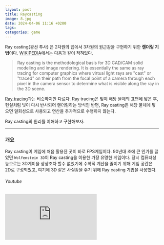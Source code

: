 ```yaml
---
layout: post
title: Raycasting
image: 8.jpg
date: 2024-04-06 11:16 +0200
tags:
categories: game
---
```

Ray casting(광선 투사) 은 2차원의 맵에서 3차원의 원근감을 구현하기 위한 **렌더링 기법**이다. [WIKIPEDIA](https://en.wikipedia.org/wiki/Ray_casting)에서는 다음과 같이 적혀있다.
> Ray casting is the methodological basis for 3D CAD/CAM solid modeling and image rendering. It is essentially the same as ray tracing for computer graphics where virtual light rays are "cast" or "traced" on their path from the focal point of a camera through each pixel in the camera sensor to determine what is visible along the ray in the 3D scene.

[Ray tracing](https://en.wikipedia.org/wiki/Ray_tracing_(graphics))과는 비슷하지만 다르다. Ray tracing은 빛이 해당 물체의 표면에 닿은 후, 현실처럼 빛이 다시 반사되어 렌더링하는 방식인 반면, Ray casting은 해당 물체에 닿으면 일회성으로 사용되고 연산을 추가적으로 수행하지 않는다.

Ray casting의 원리를 이해하고 구현해보자.
***
### 개요
Ray casting이 게임에 처음 활용된 곳이 바로 FPS게임이다. 90년대 초에 큰 인기를 끌었던 `Wolfenstein 3D`이 Ray casting을 이용한 가장 유명한 게임이다. 당시 컴퓨터성능으로는 3D게미을 상상조차 할수 없었기에 수학적 계산을 줄이기 위해 게임 공간은 2D로 구성되었고, 여기에 3D 같은 사실감을 주기 위해 Ray casting 기법을 사용했다.

###### Youtube

<iframe src="https://www.youtube.com/embed/iWowJBRMtpc" frameborder="0" allowfullscreen></iframe>
